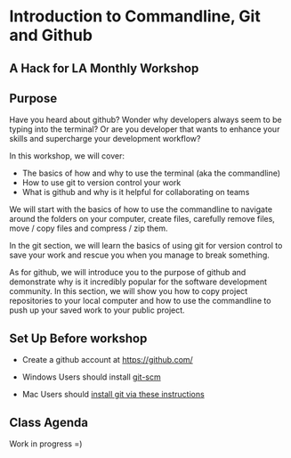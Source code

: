 # Introduction to Commandline, Git and Github
## A Hack for LA Monthly Workshop

## Purpose

Have you heard about github? Wonder why developers always seem to be typing into the terminal? Or are you developer that wants to enhance your skills and supercharge your development workflow?

In this workshop, we will cover:
- The basics of how and why to use the terminal (aka the commandline)
- How to use git to version control your work
- What is github and why is it helpful for collaborating on teams

We will start with the basics of how to use the commandline to navigate around the folders on your computer, create files, carefully remove files, move / copy files and compress / zip them.

In the git section, we will learn the basics of using git for version control to save your work and rescue you when you manage to break something.

As for github, we will introduce you to the purpose of github and demonstrate why is it incredibly popular for the software development community. In this section, we will show you how to copy project repositories to your local computer and how to use the commandline to push up your saved work to your public project.


## Set Up Before workshop

- Create a github account at https://github.com/

- Windows Users should install [git-scm](https://git-scm.com/)

- Mac Users should [install git via these instructions](https://www.atlassian.com/git/tutorials/install-git)


## Class Agenda

Work in progress =)
